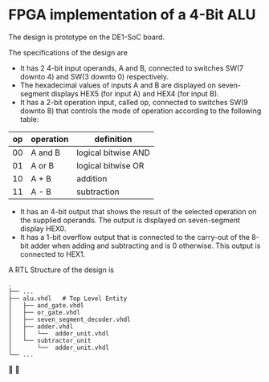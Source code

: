 # FPGA implementation of a 4-Bit ALU

The design is prototype on the DE1-SoC board. 

The specifications of the design are
* It has 2 4-bit input operands, A and B, connected to switches SW(7 downto 4) and SW(3 downto 0) respectively.
* The hexadecimal values of inputs A and B are displayed on seven-segment displays HEX5 (for input A) and HEX4 (for input B).
* It has a 2-bit operation input, called op, connected to switches SW(9 downto 8) that controls the mode of operation according to the following table:

| op | operation | definition          |  
|----|-----------|---------------------|
| 00 | A and B   | logical bitwise AND |   
| 01 | A or B    | logical bitwise OR  |  
| 10 | A + B     | addition            |
| 11 | A - B     | subtraction         |   

* It has an 4-bit output that shows the result of the selected operation on the supplied operands. The output is displayed on seven-segment display HEX0.
* It has a 1-bit overflow output that is connected to the carry-out of the 8-bit adder when adding and subtracting and is 0 otherwise. This output is connected to HEX1.

A RTL Structure of the design is

    .
    ├── ...
    ├── alu.vhdl   # Top Level Entity
    │   ├── and_gate.vhdl                
    │   ├── or_gate.vhdl                 
    │   ├── seven_segment_decoder.vhdl  
    │   ├── adder.vhdl                  
    │   │   └──  adder_unit.vhdl      
    │   └── subtractor_unit              
    │       └──  adder_unit.vhdl       
    └── ...


 
 